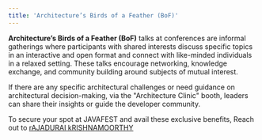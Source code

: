 ```yaml
---
title: 'Architecture’s Birds of a Feather (BoF)'
---
```


**Architecture’s Birds of a Feather (BoF)** talks at conferences are informal gatherings where participants with shared interests discuss specific topics in an interactive and open format and connect with like-minded individuals in a relaxed setting. These talks encourage networking, knowledge exchange, and community building around subjects of mutual interest.

If there are any specific architectural challenges or need guidance on architectural decision-making, via the "Architecture Clinic" booth, leaders can share their insights or guide the developer community. 

To secure your spot at JAVAFEST and avail these exclusive benefits, Reach out to [rAJADURAI kRISHNAMOORTHY](https://www.linkedin.com/in/rajaduraikrishnamoorthy/) 